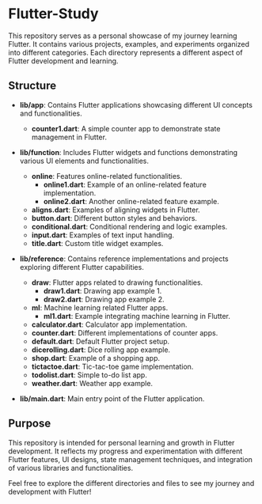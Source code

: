 # Flutter-Study

This repository serves as a personal showcase of my journey learning Flutter. It contains various projects, examples, and experiments organized into different categories. Each directory represents a different aspect of Flutter development and learning.

## Structure

- **lib/app**: Contains Flutter applications showcasing different UI concepts and functionalities.
  - **counter1.dart**: A simple counter app to demonstrate state management in Flutter.
  
- **lib/function**: Includes Flutter widgets and functions demonstrating various UI elements and functionalities.
  - **online**: Features online-related functionalities.
    - **online1.dart**: Example of an online-related feature implementation.
    - **online2.dart**: Another online-related feature example.
  - **aligns.dart**: Examples of aligning widgets in Flutter.
  - **button.dart**: Different button styles and behaviors.
  - **conditional.dart**: Conditional rendering and logic examples.
  - **input.dart**: Examples of text input handling.
  - **title.dart**: Custom title widget examples.

- **lib/reference**: Contains reference implementations and projects exploring different Flutter capabilities.
  - **draw**: Flutter apps related to drawing functionalities.
    - **draw1.dart**: Drawing app example 1.
    - **draw2.dart**: Drawing app example 2.
  - **ml**: Machine learning related Flutter apps.
    - **ml1.dart**: Example integrating machine learning in Flutter.
  - **calculator.dart**: Calculator app implementation.
  - **counter.dart**: Different implementations of counter apps.
  - **default.dart**: Default Flutter project setup.
  - **dicerolling.dart**: Dice rolling app example.
  - **shop.dart**: Example of a shopping app.
  - **tictactoe.dart**: Tic-tac-toe game implementation.
  - **todolist.dart**: Simple to-do list app.
  - **weather.dart**: Weather app example.

- **lib/main.dart**: Main entry point of the Flutter application.

## Purpose

This repository is intended for personal learning and growth in Flutter development. It reflects my progress and experimentation with different Flutter features, UI designs, state management techniques, and integration of various libraries and functionalities.

Feel free to explore the different directories and files to see my journey and development with Flutter!